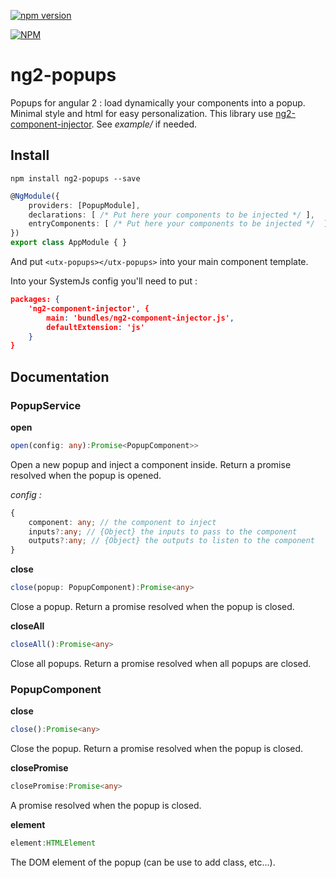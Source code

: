 [![npm version](https://badge.fury.io/js/ng2-popups.svg)](https://www.npmjs.com/package/ng2-popups)

[![NPM](https://nodei.co/npm/ng2-popups.png?downloads=true&downloadRank=true&stars=true)](https://nodei.co/npm/ng2-popups/)

# ng2-popups

Popups for angular 2 : load dynamically your components into a popup. Minimal style and html for easy personalization.
This library use [ng2-component-injector](https://github.com/lifaon74/ng2-component-injector).
See *example/* if needed.

## Install
```
npm install ng2-popups --save
```
```ts
@NgModule({
    providers: [PopupModule],
    declarations: [ /* Put here your components to be injected */ ],
    entryComponents: [ /* Put here your components to be injected */  ],
})
export class AppModule { }
```
And put `<utx-popups></utx-popups>` into your main component template.

Into your SystemJs config you'll need to put :
```json
packages: {
	'ng2-component-injector', {
		main: 'bundles/ng2-component-injector.js',
		defaultExtension: 'js'
	}
}
```


## Documentation
### PopupService
**open**
```ts
open(config: any):Promise<PopupComponent>>
```
Open a new popup and inject a component inside. Return a promise resolved when the popup is opened.

*config :*
```ts
{
    component: any; // the component to inject
    inputs?:any; // {Object} the inputs to pass to the component
    outputs?:any; // {Object} the outputs to listen to the component
}
```

**close**
```ts
close(popup: PopupComponent):Promise<any>
```
Close a popup. Return a promise resolved when the popup is closed.

**closeAll**
```ts
closeAll():Promise<any>
```
Close all popups. Return a promise resolved when all popups are closed.

### PopupComponent
**close**
```ts
close():Promise<any>
```
Close the popup. Return a promise resolved when the popup is closed.

**closePromise**
```ts
closePromise:Promise<any>
```
A promise resolved when the popup is closed.

**element**
```ts
element:HTMLElement
```
The DOM element of the popup (can be use to add class, etc...).


